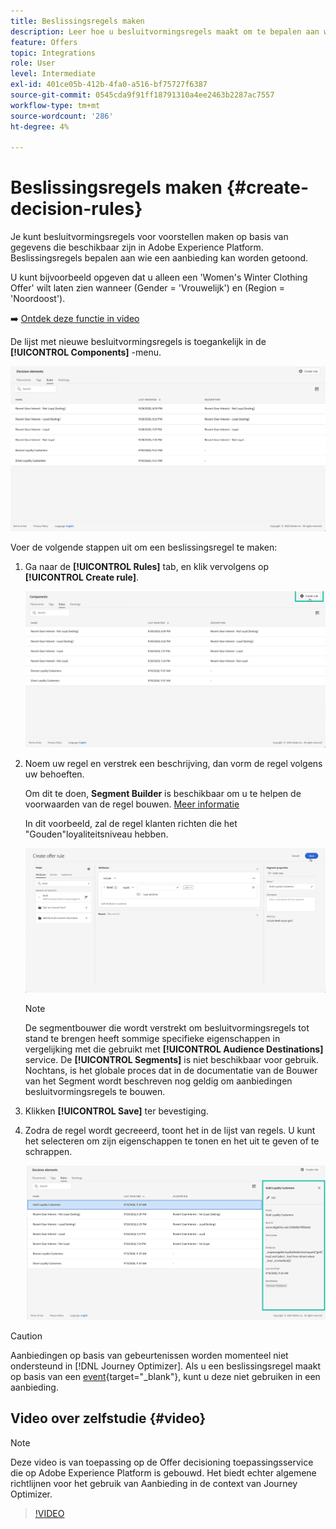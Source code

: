 ```yaml
---
title: Beslissingsregels maken
description: Leer hoe u besluitvormingsregels maakt om te bepalen aan wie aanbiedingen kunnen worden weergegeven
feature: Offers
topic: Integrations
role: User
level: Intermediate
exl-id: 401ce05b-412b-4fa0-a516-bf75727f6387
source-git-commit: 0545cda9f91ff18791310a4ee2463b2287ac7557
workflow-type: tm+mt
source-wordcount: '286'
ht-degree: 4%

---
```


# Beslissingsregels maken {#create-decision-rules}

Je kunt besluitvormingsregels voor voorstellen maken op basis van gegevens die beschikbaar zijn in Adobe Experience Platform. Beslissingsregels bepalen aan wie een aanbieding kan worden getoond.

U kunt bijvoorbeeld opgeven dat u alleen een &#39;Women&#39;s Winter Clothing Offer&#39; wilt laten zien wanneer (Gender = &#39;Vrouwelijk&#39;) en (Region = &#39;Noordoost&#39;).

➡️ [Ontdek deze functie in video](#video)

De lijst met nieuwe besluitvormingsregels is toegankelijk in de **[!UICONTROL Components]** -menu.

![](../../assets/decision_rules_list.png)

Voer de volgende stappen uit om een beslissingsregel te maken:

1. Ga naar de **[!UICONTROL Rules]** tab, en klik vervolgens op **[!UICONTROL Create rule]**.

   ![](../../assets/offers_decision_rule_creation.png)

1. Noem uw regel en verstrek een beschrijving, dan vorm de regel volgens uw behoeften.

   Om dit te doen, **Segment Builder** is beschikbaar om u te helpen de voorwaarden van de regel bouwen. [Meer informatie](../../segment/about-segments.md)

   In dit voorbeeld, zal de regel klanten richten die het &quot;Gouden&quot;loyaliteitsniveau hebben.

   ![](../../assets/offers_decision_rule_creation_segment.png)

   >[!NOTE]
   >
   >De segmentbouwer die wordt verstrekt om besluitvormingsregels tot stand te brengen heeft sommige specifieke eigenschappen in vergelijking met die gebruikt met **[!UICONTROL Audience Destinations]** service. De **[!UICONTROL Segments]** is niet beschikbaar voor gebruik. Nochtans, is het globale proces dat in de documentatie van de Bouwer van het Segment wordt beschreven nog geldig om aanbiedingen besluitvormingsregels te bouwen.

1. Klikken **[!UICONTROL Save]** ter bevestiging.

1. Zodra de regel wordt gecreeerd, toont het in de lijst van regels. U kunt het selecteren om zijn eigenschappen te tonen en het uit te geven of te schrappen.

   ![](../../assets/rule_created.png)

>[!CAUTION]
>
>Aanbiedingen op basis van gebeurtenissen worden momenteel niet ondersteund in [!DNL Journey Optimizer]. Als u een beslissingsregel maakt op basis van een [event](https://experienceleague.adobe.com/docs/experience-platform/segmentation/ui/segment-builder.html?lang=en#events){target=&quot;_blank&quot;}, kunt u deze niet gebruiken in een aanbieding.

## Video over zelfstudie {#video}

>[!NOTE]
>
>Deze video is van toepassing op de Offer decisioning toepassingsservice die op Adobe Experience Platform is gebouwd. Het biedt echter algemene richtlijnen voor het gebruik van Aanbieding in de context van Journey Optimizer.

>[!VIDEO](https://video.tv.adobe.com/v/329373?quality=12)
